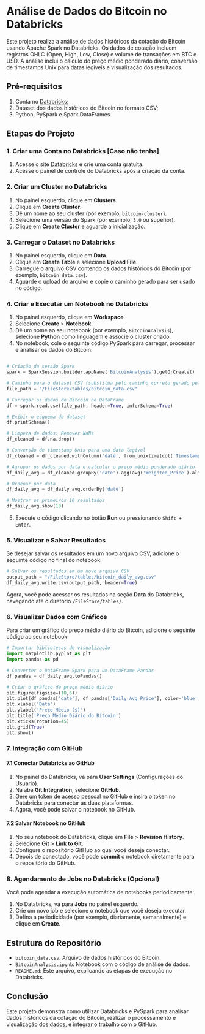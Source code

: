 
# Análise de Dados do Bitcoin no Databricks

Este projeto realiza a análise de dados históricos da cotação do Bitcoin usando Apache Spark no Databricks. 
Os dados de cotação incluem registros OHLC (Open, High, Low, Close) e volume de transações em BTC e USD. A análise inclui o cálculo do preço médio ponderado diário, conversão de timestamps Unix para datas legíveis e visualização dos resultados.

## Pré-requisitos

1. Conta no [Databricks](https://databricks.com/try-databricks);
2. Dataset dos dados históricos do Bitcoin no formato CSV;
3. Python, PySpark e Spark DataFrames

## Etapas do Projeto

### 1. Criar uma Conta no Databricks [Caso não tenha]

1. Acesse o site [Databricks](https://databricks.com/try-databricks) e crie uma conta gratuita.
2. Acesse o painel de controle do Databricks após a criação da conta.

### 2. Criar um Cluster no Databricks

1. No painel esquerdo, clique em **Clusters**.
2. Clique em **Create Cluster**.
3. Dê um nome ao seu cluster (por exemplo, `bitcoin-cluster`).
4. Selecione uma versão do Spark (por exemplo, `3.0` ou superior).
5. Clique em **Create Cluster** e aguarde a inicialização.

### 3. Carregar o Dataset no Databricks

1. No painel esquerdo, clique em **Data**.
2. Clique em **Create Table** e selecione **Upload File**.
3. Carregue o arquivo CSV contendo os dados históricos do Bitcoin (por exemplo, `bitcoin_data.csv`).
4. Aguarde o upload do arquivo e copie o caminho gerado para ser usado no código.

### 4. Criar e Executar um Notebook no Databricks

1. No painel esquerdo, clique em **Workspace**.
2. Selecione **Create** > **Notebook**.
3. Dê um nome ao seu notebook (por exemplo, `BitcoinAnalysis`), selecione **Python** como linguagem e associe o cluster criado.
4. No notebook, cole o seguinte código PySpark para carregar, processar e analisar os dados do Bitcoin:

```python

# Criação da sessão Spark
spark = SparkSession.builder.appName('BitcoinAnalysis').getOrCreate()

# Caminho para o dataset CSV (substitua pelo caminho correto gerado pelo upload)
file_path = "/FileStore/tables/bitcoin_data.csv"

# Carregar os dados do Bitcoin no DataFrame
df = spark.read.csv(file_path, header=True, inferSchema=True)

# Exibir o esquema do dataset
df.printSchema()

# Limpeza de dados: Remover NaNs
df_cleaned = df.na.drop()

# Conversão de timestamp Unix para uma data legível
df_cleaned = df_cleaned.withColumn('date', from_unixtime(col('Timestamp')).cast('date'))

# Agrupar os dados por data e calcular o preço médio ponderado diário
df_daily_avg = df_cleaned.groupBy('date').agg(avg('Weighted_Price').alias('Daily_Avg_Price'))

# Ordenar por data
df_daily_avg = df_daily_avg.orderBy('date')

# Mostrar os primeiros 10 resultados
df_daily_avg.show(10)
```

5. Execute o código clicando no botão **Run** ou pressionando `Shift + Enter`.

### 5. Visualizar e Salvar Resultados

Se desejar salvar os resultados em um novo arquivo CSV, adicione o seguinte código no final do notebook:

```python
# Salvar os resultados em um novo arquivo CSV
output_path = "/FileStore/tables/bitcoin_daily_avg.csv"
df_daily_avg.write.csv(output_path, header=True)
```

Agora, você pode acessar os resultados na seção **Data** do Databricks, navegando até o diretório `/FileStore/tables/`.

### 6. Visualizar Dados com Gráficos

Para criar um gráfico do preço médio diário do Bitcoin, adicione o seguinte código ao seu notebook:

```python
# Importar bibliotecas de visualização
import matplotlib.pyplot as plt
import pandas as pd

# Converter o DataFrame Spark para um DataFrame Pandas
df_pandas = df_daily_avg.toPandas()

# Criar o gráfico de preço médio diário
plt.figure(figsize=(10,6))
plt.plot(df_pandas['date'], df_pandas['Daily_Avg_Price'], color='blue', label='Preço Médio Diário')
plt.xlabel('Data')
plt.ylabel('Preço Médio ($)')
plt.title('Preço Médio Diário do Bitcoin')
plt.xticks(rotation=45)
plt.grid(True)
plt.show()
```

### 7. Integração com GitHub

#### 7.1 Conectar Databricks ao GitHub

1. No painel do Databricks, vá para **User Settings** (Configurações do Usuário).
2. Na aba **Git Integration**, selecione **GitHub**.
3. Gere um token de acesso pessoal no GitHub e insira o token no Databricks para conectar as duas plataformas.
4. Agora, você pode salvar o notebook no GitHub.

#### 7.2 Salvar Notebook no GitHub

1. No seu notebook do Databricks, clique em **File** > **Revision History**.
2. Selecione **Git** > **Link to Git**.
3. Configure o repositório GitHub ao qual você deseja conectar.
4. Depois de conectado, você pode **commit** o notebook diretamente para o repositório do GitHub.

### 8. Agendamento de Jobs no Databricks (Opcional)

Você pode agendar a execução automática de notebooks periodicamente:

1. No Databricks, vá para **Jobs** no painel esquerdo.
2. Crie um novo job e selecione o notebook que você deseja executar.
3. Defina a periodicidade (por exemplo, diariamente, semanalmente) e clique em **Create**.

## Estrutura do Repositório

- `bitcoin_data.csv`: Arquivo de dados históricos do Bitcoin.
- `BitcoinAnalysis.ipynb`: Notebook com o código de análise de dados.
- `README.md`: Este arquivo, explicando as etapas de execução no Databricks.

## Conclusão

Este projeto demonstra como utilizar Databricks e PySpark para analisar dados históricos da cotação do Bitcoin, realizar o processamento e visualização dos dados, e integrar o trabalho com o GitHub.

